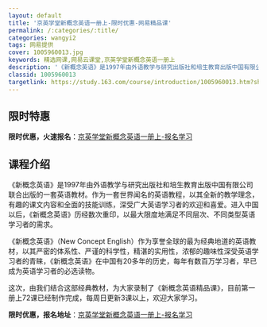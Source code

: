 ```yaml
---
layout: default
title: '京英学堂新概念英语一册上-限时优惠-网易精品课'
permalink: /:categories/:title/
categories: wangyi2
tags: 网易提供
cover: 1005960013.jpg
keywords: 精选网课,网易云课堂,京英学堂新概念英语一册上
description: '《新概念英语》是1997年由外语教学与研究出版社和培生教育出版中国有限公司联合出版的一套英语教材。作为一套世界闻名的英语'
classid: 1005960013
targetlink: https://study.163.com/course/introduction/1005960013.htm?share=1&shareId=1025206652&utm_campaign=share&utm_medium=iphoneShare&utm_source=&utm_u=1025206652
---
```


## 限时特惠

**限时优惠，火速报名**：[京英学堂新概念英语一册上-报名学习](https://study.163.com/course/introduction/1005960013.htm?share=1&shareId=1025206652&utm_campaign=share&utm_medium=iphoneShare&utm_source=&utm_u=1025206652)

## 课程介绍

《新概念英语》是1997年由外语教学与研究出版社和培生教育出版中国有限公司联合出版的一套英语教材。作为一套世界闻名的英语教程，以其全新的教学理念，有趣的课文内容和全面的技能训练，深受广大英语学习者的欢迎和喜爱。进入中国以后，《新概念英语》历经数次重印，以最大限度地满足不同层次、不同类型英语学习者的需求。

《新概念英语》（New Concept English）作为享誉全球的最为经典地道的英语教材，以其严密的体系性、严谨的科学性，精湛的实用性，浓郁的趣味性深受英语学习者的青睐，《新概念英语》在中国有20多年的历史，每年有数百万学习者，早已成为英语学习者的必选读物。

这次，由我们结合这部经典教材，为大家录制了《新概念英语精品课》，目前第一册上72课已经制作完成，每周日更新3课以上，欢迎大家学习。

**限时优惠，报名地址**：[京英学堂新概念英语一册上-报名学习](https://study.163.com/course/introduction/1005960013.htm?share=1&shareId=1025206652&utm_campaign=share&utm_medium=iphoneShare&utm_source=&utm_u=1025206652)

